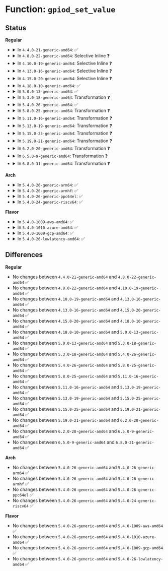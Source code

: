 # Function: <code>gpiod_set_value</code>

## Status
<b>Regular</b>
<ul>
<li>
<details>
<summary>In <code>4.4.0-21-generic-amd64</code>: ✅</summary>

```c
void gpiod_set_value(struct gpio_desc * desc, int value)
```

```json
{
  "name": "gpiod_set_value",
  "collision_type": "Unique Global",
  "inline_type": "No",
  "funcs": [
    {
      "addr": 18446744071583196448,
      "name": "gpiod_set_value",
      "external": true,
      "loc": "drivers/gpio/gpiolib.c:1521",
      "file": "drivers/gpio/gpiolib.c",
      "inline": "seen, unknown",
      "caller_inline": [],
      "caller_func": [
        "drivers/usb/phy/phy-generic.c:usb_gen_phy_init",
        "drivers/usb/phy/phy-generic.c:usb_gen_phy_init",
        "drivers/clk/clk-gpio.c:clk_gpio_gate_disable",
        "drivers/clk/clk-gpio.c:clk_gpio_gate_enable",
        "drivers/clk/clk-gpio.c:clk_gpio_mux_set_parent"
      ]
    }
  ],
  "symbols": [
    {
      "addr": 18446744071583196448,
      "name": "gpiod_set_value",
      "section": ".text",
      "bind": "STB_GLOBAL",
      "size": 96
    }
  ]
}
```
</details>
</li>
<li>
<details>
<summary>In <code>4.8.0-22-generic-amd64</code>: Selective Inline ❓</summary>

```c
void gpiod_set_value(struct gpio_desc * desc, int value)
```

```json
{
  "name": "gpiod_set_value",
  "collision_type": "Unique Global",
  "inline_type": "Selective",
  "funcs": [
    {
      "addr": 18446744071583497664,
      "name": "gpiod_set_value",
      "external": true,
      "loc": "drivers/gpio/gpiolib.c:2479",
      "file": "drivers/gpio/gpiolib.c",
      "inline": "not declared, inlined",
      "caller_inline": [],
      "caller_func": [
        "drivers/clk/clk-gpio.c:clk_gpio_mux_set_parent",
        "drivers/clk/clk-gpio.c:clk_gpio_gate_disable",
        "drivers/clk/clk-gpio.c:clk_gpio_gate_enable"
      ]
    }
  ],
  "symbols": [
    {
      "addr": 18446744071583497664,
      "name": "gpiod_set_value",
      "section": ".text",
      "bind": "STB_GLOBAL",
      "size": 195
    }
  ]
}
```
</details>
</li>
<li>
<details>
<summary>In <code>4.10.0-19-generic-amd64</code>: Selective Inline ❓</summary>

```c
void gpiod_set_value(struct gpio_desc * desc, int value)
```

```json
{
  "name": "gpiod_set_value",
  "collision_type": "Unique Global",
  "inline_type": "Selective",
  "funcs": [
    {
      "addr": 18446744071583637808,
      "name": "gpiod_set_value",
      "external": true,
      "loc": "drivers/gpio/gpiolib.c:2669",
      "file": "drivers/gpio/gpiolib.c",
      "inline": "not declared, inlined",
      "caller_inline": [],
      "caller_func": [
        "drivers/clk/clk-gpio.c:clk_gpio_mux_set_parent",
        "drivers/clk/clk-gpio.c:clk_gpio_gate_disable",
        "drivers/clk/clk-gpio.c:clk_gpio_gate_enable"
      ]
    }
  ],
  "symbols": [
    {
      "addr": 18446744071583637808,
      "name": "gpiod_set_value",
      "section": ".text",
      "bind": "STB_GLOBAL",
      "size": 195
    }
  ]
}
```
</details>
</li>
<li>
<details>
<summary>In <code>4.13.0-16-generic-amd64</code>: Selective Inline ❓</summary>

```c
void gpiod_set_value(struct gpio_desc * desc, int value)
```

```json
{
  "name": "gpiod_set_value",
  "collision_type": "Unique Global",
  "inline_type": "Selective",
  "funcs": [
    {
      "addr": 18446744071583677152,
      "name": "gpiod_set_value",
      "external": true,
      "loc": "drivers/gpio/gpiolib.c:2666",
      "file": "drivers/gpio/gpiolib.c",
      "inline": "not declared, inlined",
      "caller_inline": [],
      "caller_func": [
        "drivers/clk/clk-gpio.c:clk_gpio_mux_set_parent",
        "drivers/clk/clk-gpio.c:clk_gpio_gate_disable",
        "drivers/clk/clk-gpio.c:clk_gpio_gate_enable"
      ]
    }
  ],
  "symbols": [
    {
      "addr": 18446744071583677152,
      "name": "gpiod_set_value",
      "section": ".text",
      "bind": "STB_GLOBAL",
      "size": 160
    }
  ]
}
```
</details>
</li>
<li>
<details>
<summary>In <code>4.15.0-20-generic-amd64</code>: Selective Inline ❓</summary>

```c
void gpiod_set_value(struct gpio_desc * desc, int value)
```

```json
{
  "name": "gpiod_set_value",
  "collision_type": "Unique Global",
  "inline_type": "Selective",
  "funcs": [
    {
      "addr": 18446744071583931936,
      "name": "gpiod_set_value",
      "external": true,
      "loc": "drivers/gpio/gpiolib.c:2940",
      "file": "drivers/gpio/gpiolib.c",
      "inline": "not declared, inlined",
      "caller_inline": [],
      "caller_func": [
        "drivers/clk/clk-gpio.c:clk_gpio_mux_set_parent",
        "drivers/clk/clk-gpio.c:clk_gpio_gate_disable",
        "drivers/clk/clk-gpio.c:clk_gpio_gate_enable"
      ]
    }
  ],
  "symbols": [
    {
      "addr": 18446744071583931936,
      "name": "gpiod_set_value",
      "section": ".text",
      "bind": "STB_GLOBAL",
      "size": 132
    }
  ]
}
```
</details>
</li>
<li>
<details>
<summary>In <code>4.18.0-10-generic-amd64</code>: ✅</summary>

```c
void gpiod_set_value(struct gpio_desc * desc, int value)
```

```json
{
  "name": "gpiod_set_value",
  "collision_type": "Unique Global",
  "inline_type": "No",
  "funcs": [
    {
      "addr": 18446744071584123888,
      "name": "gpiod_set_value",
      "external": true,
      "loc": "drivers/gpio/gpiolib.c:3132",
      "file": "drivers/gpio/gpiolib.c",
      "inline": "seen, unknown",
      "caller_inline": [],
      "caller_func": [
        "drivers/clk/clk-gpio.c:clk_gpio_gate_disable",
        "drivers/clk/clk-gpio.c:clk_gpio_gate_enable",
        "drivers/net/phy/mdio_device.c:mdio_device_reset"
      ]
    }
  ],
  "symbols": [
    {
      "addr": 18446744071584123888,
      "name": "gpiod_set_value",
      "section": ".text",
      "bind": "STB_GLOBAL",
      "size": 73
    }
  ]
}
```
</details>
</li>
<li>
<details>
<summary>In <code>5.0.0-13-generic-amd64</code>: ✅</summary>

```c
void gpiod_set_value(struct gpio_desc * desc, int value)
```

```json
{
  "name": "gpiod_set_value",
  "collision_type": "Unique Global",
  "inline_type": "No",
  "funcs": [
    {
      "addr": 18446744071584208128,
      "name": "gpiod_set_value",
      "external": true,
      "loc": "drivers/gpio/gpiolib.c:3297",
      "file": "drivers/gpio/gpiolib.c",
      "inline": "seen, unknown",
      "caller_inline": [],
      "caller_func": [
        "drivers/clk/clk-gpio.c:clk_gpio_gate_disable",
        "drivers/clk/clk-gpio.c:clk_gpio_gate_enable",
        "drivers/net/phy/mdio_device.c:mdio_device_reset"
      ]
    }
  ],
  "symbols": [
    {
      "addr": 18446744071584208128,
      "name": "gpiod_set_value",
      "section": ".text",
      "bind": "STB_GLOBAL",
      "size": 73
    }
  ]
}
```
</details>
</li>
<li>
<details>
<summary>In <code>5.3.0-18-generic-amd64</code>: Transformation ❓</summary>

```c
void gpiod_set_value(struct gpio_desc * desc, int value)
```

```json
{
  "name": "gpiod_set_value",
  "collision_type": "Unique Global",
  "inline_type": "No",
  "funcs": [
    {
      "addr": 0,
      "name": "gpiod_set_value",
      "external": true,
      "loc": "drivers/gpio/gpiolib.c:3385",
      "file": "drivers/gpio/gpiolib.c",
      "inline": "seen, unknown",
      "caller_inline": [],
      "caller_func": [
        "drivers/clk/clk-gpio.c:clk_gpio_gate_disable",
        "drivers/clk/clk-gpio.c:clk_gpio_gate_enable",
        "drivers/net/phy/mdio_device.c:mdio_device_reset"
      ]
    }
  ],
  "symbols": [
    {
      "addr": 18446744071584411733,
      "name": "gpiod_set_value.cold",
      "section": ".text",
      "bind": "STB_LOCAL",
      "size": 19
    },
    {
      "addr": 18446744071584396768,
      "name": "gpiod_set_value",
      "section": ".text",
      "bind": "STB_GLOBAL",
      "size": 76
    }
  ]
}
```
</details>
</li>
<li>
<details>
<summary>In <code>5.4.0-26-generic-amd64</code>: ✅</summary>

```c
void gpiod_set_value(struct gpio_desc * desc, int value)
```

```json
{
  "name": "gpiod_set_value",
  "collision_type": "Unique Global",
  "inline_type": "No",
  "funcs": [
    {
      "addr": 18446744071584532432,
      "name": "gpiod_set_value",
      "external": true,
      "loc": "drivers/gpio/gpiolib.c:3739",
      "file": "drivers/gpio/gpiolib.c",
      "inline": "seen, unknown",
      "caller_inline": [],
      "caller_func": [
        "drivers/clk/clk-gpio.c:clk_gpio_gate_disable",
        "drivers/clk/clk-gpio.c:clk_gpio_gate_enable"
      ]
    }
  ],
  "symbols": [
    {
      "addr": 18446744071584532432,
      "name": "gpiod_set_value",
      "section": ".text",
      "bind": "STB_GLOBAL",
      "size": 76
    }
  ]
}
```
</details>
</li>
<li>
<details>
<summary>In <code>5.8.0-25-generic-amd64</code>: Transformation ❓</summary>

```c
void gpiod_set_value(struct gpio_desc * desc, int value)
```

```json
{
  "name": "gpiod_set_value",
  "collision_type": "Unique Global",
  "inline_type": "No",
  "funcs": [
    {
      "addr": 0,
      "name": "gpiod_set_value",
      "external": true,
      "loc": "drivers/gpio/gpiolib.c:4145",
      "file": "drivers/gpio/gpiolib.c",
      "inline": "seen, unknown",
      "caller_inline": [],
      "caller_func": [
        "drivers/clk/clk-gpio.c:clk_gpio_gate_disable",
        "drivers/clk/clk-gpio.c:clk_gpio_gate_enable",
        "drivers/tty/serial/8250/8250_port.c:serial8250_em485_config"
      ]
    }
  ],
  "symbols": [
    {
      "addr": 18446744071585221121,
      "name": "gpiod_set_value.cold",
      "section": ".text",
      "bind": "STB_LOCAL",
      "size": 97
    },
    {
      "addr": 18446744071585204640,
      "name": "gpiod_set_value",
      "section": ".text",
      "bind": "STB_GLOBAL",
      "size": 96
    }
  ]
}
```
</details>
</li>
<li>
<details>
<summary>In <code>5.11.0-16-generic-amd64</code>: Transformation ❓</summary>

```c
void gpiod_set_value(struct gpio_desc * desc, int value)
```

```json
{
  "name": "gpiod_set_value",
  "collision_type": "Unique Global",
  "inline_type": "No",
  "funcs": [
    {
      "addr": 0,
      "name": "gpiod_set_value",
      "external": true,
      "loc": "drivers/gpio/gpiolib.c:2969",
      "file": "drivers/gpio/gpiolib.c",
      "inline": "seen, unknown",
      "caller_inline": [],
      "caller_func": [
        "drivers/clk/clk-gpio.c:clk_gpio_gate_disable",
        "drivers/clk/clk-gpio.c:clk_gpio_gate_enable",
        "drivers/tty/serial/8250/8250_port.c:serial8250_em485_config"
      ]
    }
  ],
  "symbols": [
    {
      "addr": 18446744071591387754,
      "name": "gpiod_set_value.cold",
      "section": ".text",
      "bind": "STB_LOCAL",
      "size": 97
    },
    {
      "addr": 18446744071585361296,
      "name": "gpiod_set_value",
      "section": ".text",
      "bind": "STB_GLOBAL",
      "size": 96
    }
  ]
}
```
</details>
</li>
<li>
<details>
<summary>In <code>5.13.0-19-generic-amd64</code>: Transformation ❓</summary>

```c
void gpiod_set_value(struct gpio_desc * desc, int value)
```

```json
{
  "name": "gpiod_set_value",
  "collision_type": "Unique Global",
  "inline_type": "No",
  "funcs": [
    {
      "addr": 0,
      "name": "gpiod_set_value",
      "external": true,
      "loc": "drivers/gpio/gpiolib.c:2946",
      "file": "drivers/gpio/gpiolib.c",
      "inline": "seen, unknown",
      "caller_inline": [],
      "caller_func": [
        "drivers/clk/clk-gpio.c:clk_gpio_gate_disable",
        "drivers/clk/clk-gpio.c:clk_gpio_gate_enable",
        "drivers/tty/serial/8250/8250_port.c:serial8250_em485_config"
      ]
    }
  ],
  "symbols": [
    {
      "addr": 18446744071591330064,
      "name": "gpiod_set_value.cold",
      "section": ".text",
      "bind": "STB_LOCAL",
      "size": 97
    },
    {
      "addr": 18446744071585244848,
      "name": "gpiod_set_value",
      "section": ".text",
      "bind": "STB_GLOBAL",
      "size": 96
    }
  ]
}
```
</details>
</li>
<li>
<details>
<summary>In <code>5.15.0-25-generic-amd64</code>: Transformation ❓</summary>

```c
void gpiod_set_value(struct gpio_desc * desc, int value)
```

```json
{
  "name": "gpiod_set_value",
  "collision_type": "Unique Global",
  "inline_type": "No",
  "funcs": [
    {
      "addr": 0,
      "name": "gpiod_set_value",
      "external": true,
      "loc": "drivers/gpio/gpiolib.c:2995",
      "file": "drivers/gpio/gpiolib.c",
      "inline": "seen, unknown",
      "caller_inline": [],
      "caller_func": [
        "drivers/clk/clk-gpio.c:clk_gpio_gate_disable",
        "drivers/clk/clk-gpio.c:clk_gpio_gate_enable",
        "drivers/tty/serial/8250/8250_port.c:serial8250_em485_config"
      ]
    }
  ],
  "symbols": [
    {
      "addr": 18446744071592352949,
      "name": "gpiod_set_value.cold",
      "section": ".text",
      "bind": "STB_LOCAL",
      "size": 117
    },
    {
      "addr": 18446744071585700528,
      "name": "gpiod_set_value",
      "section": ".text",
      "bind": "STB_GLOBAL",
      "size": 110
    }
  ]
}
```
</details>
</li>
<li>
<details>
<summary>In <code>5.19.0-21-generic-amd64</code>: Transformation ❓</summary>

```c
void gpiod_set_value(struct gpio_desc * desc, int value)
```

```json
{
  "name": "gpiod_set_value",
  "collision_type": "Unique Global",
  "inline_type": "No",
  "funcs": [
    {
      "addr": 0,
      "name": "gpiod_set_value",
      "external": true,
      "loc": "drivers/gpio/gpiolib.c:3116",
      "file": "drivers/gpio/gpiolib.c",
      "inline": "seen, unknown",
      "caller_inline": [],
      "caller_func": [
        "drivers/clk/clk-gpio.c:clk_gpio_gate_disable",
        "drivers/clk/clk-gpio.c:clk_gpio_gate_enable",
        "drivers/tty/serial/8250/8250_port.c:serial8250_em485_config"
      ]
    }
  ],
  "symbols": [
    {
      "addr": 18446744071594214815,
      "name": "gpiod_set_value.cold",
      "section": ".text",
      "bind": "STB_LOCAL",
      "size": 116
    },
    {
      "addr": 18446744071586867888,
      "name": "gpiod_set_value",
      "section": ".text",
      "bind": "STB_GLOBAL",
      "size": 137
    }
  ]
}
```
</details>
</li>
<li>
<details>
<summary>In <code>6.2.0-20-generic-amd64</code>: Transformation ❓</summary>

```c
void gpiod_set_value(struct gpio_desc * desc, int value)
```

```json
{
  "name": "gpiod_set_value",
  "collision_type": "Unique Global",
  "inline_type": "No",
  "funcs": [
    {
      "addr": 0,
      "name": "gpiod_set_value",
      "external": true,
      "loc": "drivers/gpio/gpiolib.c:3186",
      "file": "drivers/gpio/gpiolib.c",
      "inline": "seen, unknown",
      "caller_inline": [],
      "caller_func": [
        "drivers/clk/clk-gpio.c:clk_gpio_gate_disable",
        "drivers/clk/clk-gpio.c:clk_gpio_gate_enable"
      ]
    }
  ],
  "symbols": [
    {
      "addr": 18446744071596205487,
      "name": "gpiod_set_value.cold",
      "section": ".text",
      "bind": "STB_LOCAL",
      "size": 21
    },
    {
      "addr": 18446744071588015328,
      "name": "gpiod_set_value",
      "section": ".text",
      "bind": "STB_GLOBAL",
      "size": 206
    }
  ]
}
```
</details>
</li>
<li>
<details>
<summary>In <code>6.5.0-9-generic-amd64</code>: Transformation ❓</summary>

```c
void gpiod_set_value(struct gpio_desc * desc, int value)
```

```json
{
  "name": "gpiod_set_value",
  "collision_type": "Unique Global",
  "inline_type": "No",
  "funcs": [
    {
      "addr": 0,
      "name": "gpiod_set_value",
      "external": true,
      "loc": "drivers/gpio/gpiolib.c:3227",
      "file": "drivers/gpio/gpiolib.c",
      "inline": "seen, unknown",
      "caller_inline": [],
      "caller_func": [
        "drivers/clk/clk-gpio.c:clk_gpio_gate_disable",
        "drivers/clk/clk-gpio.c:clk_gpio_gate_enable"
      ]
    }
  ],
  "symbols": [
    {
      "addr": 18446744071596730524,
      "name": "gpiod_set_value.cold",
      "section": ".text",
      "bind": "STB_LOCAL",
      "size": 21
    },
    {
      "addr": 18446744071588289936,
      "name": "gpiod_set_value",
      "section": ".text",
      "bind": "STB_GLOBAL",
      "size": 192
    }
  ]
}
```
</details>
</li>
<li>
<details>
<summary>In <code>6.8.0-31-generic-amd64</code>: Transformation ❓</summary>

```c
void gpiod_set_value(struct gpio_desc * desc, int value)
```

```json
{
  "name": "gpiod_set_value",
  "collision_type": "Unique Global",
  "inline_type": "No",
  "funcs": [
    {
      "addr": 0,
      "name": "gpiod_set_value",
      "external": true,
      "loc": "drivers/gpio/gpiolib.c:3420",
      "file": "drivers/gpio/gpiolib.c",
      "inline": "seen, unknown",
      "caller_inline": [],
      "caller_func": [
        "drivers/clk/clk-gpio.c:clk_gpio_gate_disable",
        "drivers/clk/clk-gpio.c:clk_gpio_gate_enable"
      ]
    }
  ],
  "symbols": [
    {
      "addr": 18446744071597638895,
      "name": "gpiod_set_value.cold",
      "section": ".text",
      "bind": "STB_LOCAL",
      "size": 21
    },
    {
      "addr": 18446744071588583632,
      "name": "gpiod_set_value",
      "section": ".text",
      "bind": "STB_GLOBAL",
      "size": 192
    }
  ]
}
```
</details>
</li>
</ul>
<b>Arch</b>
<ul>
<li>
<details>
<summary>In <code>5.4.0-26-generic-arm64</code>: ✅</summary>

```c
void gpiod_set_value(struct gpio_desc * desc, int value)
```

```json
{
  "name": "gpiod_set_value",
  "collision_type": "Unique Global",
  "inline_type": "No",
  "funcs": [
    {
      "addr": 18446603336496718848,
      "name": "gpiod_set_value",
      "external": true,
      "loc": "drivers/gpio/gpiolib.c:3739",
      "file": "drivers/gpio/gpiolib.c",
      "inline": "seen, unknown",
      "caller_inline": [],
      "caller_func": [
        "drivers/clk/clk-gpio.c:clk_gpio_gate_disable",
        "drivers/clk/clk-gpio.c:clk_gpio_gate_enable",
        "drivers/spi/spi-fsl-spi.c:fsl_spi_grlib_cs_control",
        "drivers/power/reset/gpio-restart.c:gpio_restart_notify",
        "drivers/power/reset/gpio-restart.c:gpio_restart_notify",
        "drivers/power/reset/ltc2952-poweroff.c:ltc2952_poweroff_kill"
      ]
    }
  ],
  "symbols": [
    {
      "addr": 18446603336496718848,
      "name": "gpiod_set_value",
      "section": ".text",
      "bind": "STB_GLOBAL",
      "size": 104
    }
  ]
}
```
</details>
</li>
<li>
<details>
<summary>In <code>5.4.0-26-generic-armhf</code>: ✅</summary>

```c
void gpiod_set_value(struct gpio_desc * desc, int value)
```

```json
{
  "name": "gpiod_set_value",
  "collision_type": "Unique Global",
  "inline_type": "No",
  "funcs": [
    {
      "addr": 3230008100,
      "name": "gpiod_set_value",
      "external": true,
      "loc": "drivers/gpio/gpiolib.c:3739",
      "file": "drivers/gpio/gpiolib.c",
      "inline": "seen, unknown",
      "caller_inline": [],
      "caller_func": [
        "drivers/pci/controller/pci-tegra.c:tegra_pcie_port_reset",
        "drivers/pci/controller/pci-tegra.c:tegra_pcie_port_reset",
        "drivers/clk/clk-gpio.c:clk_gpio_gate_disable",
        "drivers/clk/clk-gpio.c:clk_gpio_gate_enable",
        "drivers/ata/sata_highbank.c:ecx_transmit_led_message",
        "drivers/ata/sata_highbank.c:ecx_transmit_led_message",
        "drivers/ata/sata_highbank.c:ecx_transmit_led_message",
        "drivers/ata/sata_highbank.c:ecx_led_cycle_clock",
        "drivers/ata/sata_highbank.c:ecx_led_cycle_clock",
        "drivers/spi/spi-fsl-spi.c:fsl_spi_grlib_cs_control",
        "drivers/power/reset/gpio-restart.c:gpio_restart_notify",
        "drivers/power/reset/gpio-restart.c:gpio_restart_notify",
        "drivers/power/reset/ltc2952-poweroff.c:ltc2952_poweroff_kill"
      ]
    }
  ],
  "symbols": [
    {
      "addr": 3230008100,
      "name": "gpiod_set_value",
      "section": ".text",
      "bind": "STB_GLOBAL",
      "size": 112
    }
  ]
}
```
</details>
</li>
<li>
<details>
<summary>In <code>5.4.0-26-generic-ppc64el</code>: ✅</summary>

```c
void gpiod_set_value(struct gpio_desc * desc, int value)
```

```json
{
  "name": "gpiod_set_value",
  "collision_type": "Unique Global",
  "inline_type": "No",
  "funcs": [
    {
      "addr": 13835058055290804976,
      "name": "gpiod_set_value",
      "external": true,
      "loc": "drivers/gpio/gpiolib.c:3739",
      "file": "drivers/gpio/gpiolib.c",
      "inline": "seen, unknown",
      "caller_inline": [],
      "caller_func": [
        "drivers/spi/spi-fsl-spi.c:fsl_spi_grlib_cs_control",
        "drivers/power/reset/gpio-restart.c:gpio_restart_notify",
        "drivers/power/reset/gpio-restart.c:gpio_restart_notify",
        "drivers/power/reset/ltc2952-poweroff.c:ltc2952_poweroff_kill"
      ]
    }
  ],
  "symbols": [
    {
      "addr": 13835058055290804976,
      "name": "gpiod_set_value",
      "section": ".text",
      "bind": "STB_GLOBAL",
      "size": 136
    }
  ]
}
```
</details>
</li>
<li>
<details>
<summary>In <code>5.4.0-24-generic-riscv64</code>: ✅</summary>

```c
void gpiod_set_value(struct gpio_desc * desc, int value)
```

```json
{
  "name": "gpiod_set_value",
  "collision_type": "Unique Global",
  "inline_type": "No",
  "funcs": [
    {
      "addr": 18446743936275476610,
      "name": "gpiod_set_value",
      "external": true,
      "loc": "drivers/gpio/gpiolib.c:3739",
      "file": "drivers/gpio/gpiolib.c",
      "inline": "seen, unknown",
      "caller_inline": [],
      "caller_func": [
        "drivers/clk/clk-gpio.c:clk_gpio_gate_disable",
        "drivers/clk/clk-gpio.c:clk_gpio_gate_enable",
        "drivers/spi/spi-fsl-spi.c:fsl_spi_grlib_cs_control",
        "drivers/power/reset/gpio-restart.c:gpio_restart_notify",
        "drivers/power/reset/gpio-restart.c:gpio_restart_notify",
        "drivers/power/reset/ltc2952-poweroff.c:ltc2952_poweroff_kill"
      ]
    }
  ],
  "symbols": [
    {
      "addr": 18446743936275476610,
      "name": "gpiod_set_value",
      "section": ".text",
      "bind": "STB_GLOBAL",
      "size": 88
    }
  ]
}
```
</details>
</li>
</ul>
<b>Flavor</b>
<ul>
<li>
<details>
<summary>In <code>5.4.0-1009-aws-amd64</code>: ✅</summary>

```c
void gpiod_set_value(struct gpio_desc * desc, int value)
```

```json
{
  "name": "gpiod_set_value",
  "collision_type": "Unique Global",
  "inline_type": "No",
  "funcs": [
    {
      "addr": 18446744071584489360,
      "name": "gpiod_set_value",
      "external": true,
      "loc": "drivers/gpio/gpiolib.c:3739",
      "file": "drivers/gpio/gpiolib.c",
      "inline": "seen, unknown",
      "caller_inline": [],
      "caller_func": [
        "drivers/clk/clk-gpio.c:clk_gpio_gate_disable",
        "drivers/clk/clk-gpio.c:clk_gpio_gate_enable"
      ]
    }
  ],
  "symbols": [
    {
      "addr": 18446744071584489360,
      "name": "gpiod_set_value",
      "section": ".text",
      "bind": "STB_GLOBAL",
      "size": 76
    }
  ]
}
```
</details>
</li>
<li>
<details>
<summary>In <code>5.4.0-1010-azure-amd64</code>: ✅</summary>

```c
void gpiod_set_value(struct gpio_desc * desc, int value)
```

```json
{
  "name": "gpiod_set_value",
  "collision_type": "Unique Global",
  "inline_type": "No",
  "funcs": [
    {
      "addr": 18446744071584427488,
      "name": "gpiod_set_value",
      "external": true,
      "loc": "drivers/gpio/gpiolib.c:3739",
      "file": "drivers/gpio/gpiolib.c",
      "inline": "seen, unknown",
      "caller_inline": [],
      "caller_func": [
        "drivers/clk/clk-gpio.c:clk_gpio_gate_disable",
        "drivers/clk/clk-gpio.c:clk_gpio_gate_enable"
      ]
    }
  ],
  "symbols": [
    {
      "addr": 18446744071584427488,
      "name": "gpiod_set_value",
      "section": ".text",
      "bind": "STB_GLOBAL",
      "size": 76
    }
  ]
}
```
</details>
</li>
<li>
<details>
<summary>In <code>5.4.0-1009-gcp-amd64</code>: ✅</summary>

```c
void gpiod_set_value(struct gpio_desc * desc, int value)
```

```json
{
  "name": "gpiod_set_value",
  "collision_type": "Unique Global",
  "inline_type": "No",
  "funcs": [
    {
      "addr": 18446744071584484096,
      "name": "gpiod_set_value",
      "external": true,
      "loc": "drivers/gpio/gpiolib.c:3739",
      "file": "drivers/gpio/gpiolib.c",
      "inline": "seen, unknown",
      "caller_inline": [],
      "caller_func": [
        "drivers/clk/clk-gpio.c:clk_gpio_gate_disable",
        "drivers/clk/clk-gpio.c:clk_gpio_gate_enable"
      ]
    }
  ],
  "symbols": [
    {
      "addr": 18446744071584484096,
      "name": "gpiod_set_value",
      "section": ".text",
      "bind": "STB_GLOBAL",
      "size": 76
    }
  ]
}
```
</details>
</li>
<li>
<details>
<summary>In <code>5.4.0-26-lowlatency-amd64</code>: ✅</summary>

```c
void gpiod_set_value(struct gpio_desc * desc, int value)
```

```json
{
  "name": "gpiod_set_value",
  "collision_type": "Unique Global",
  "inline_type": "No",
  "funcs": [
    {
      "addr": 18446744071584590240,
      "name": "gpiod_set_value",
      "external": true,
      "loc": "drivers/gpio/gpiolib.c:3739",
      "file": "drivers/gpio/gpiolib.c",
      "inline": "seen, unknown",
      "caller_inline": [],
      "caller_func": [
        "drivers/clk/clk-gpio.c:clk_gpio_gate_disable",
        "drivers/clk/clk-gpio.c:clk_gpio_gate_enable"
      ]
    }
  ],
  "symbols": [
    {
      "addr": 18446744071584590240,
      "name": "gpiod_set_value",
      "section": ".text",
      "bind": "STB_GLOBAL",
      "size": 76
    }
  ]
}
```
</details>
</li>
</ul>

## Differences
<b>Regular</b>
<ul>
<li>
No changes between <code>4.4.0-21-generic-amd64</code> and <code>4.8.0-22-generic-amd64</code> ✅
</li>
<li>
No changes between <code>4.8.0-22-generic-amd64</code> and <code>4.10.0-19-generic-amd64</code> ✅
</li>
<li>
No changes between <code>4.10.0-19-generic-amd64</code> and <code>4.13.0-16-generic-amd64</code> ✅
</li>
<li>
No changes between <code>4.13.0-16-generic-amd64</code> and <code>4.15.0-20-generic-amd64</code> ✅
</li>
<li>
No changes between <code>4.15.0-20-generic-amd64</code> and <code>4.18.0-10-generic-amd64</code> ✅
</li>
<li>
No changes between <code>4.18.0-10-generic-amd64</code> and <code>5.0.0-13-generic-amd64</code> ✅
</li>
<li>
No changes between <code>5.0.0-13-generic-amd64</code> and <code>5.3.0-18-generic-amd64</code> ✅
</li>
<li>
No changes between <code>5.3.0-18-generic-amd64</code> and <code>5.4.0-26-generic-amd64</code> ✅
</li>
<li>
No changes between <code>5.4.0-26-generic-amd64</code> and <code>5.8.0-25-generic-amd64</code> ✅
</li>
<li>
No changes between <code>5.8.0-25-generic-amd64</code> and <code>5.11.0-16-generic-amd64</code> ✅
</li>
<li>
No changes between <code>5.11.0-16-generic-amd64</code> and <code>5.13.0-19-generic-amd64</code> ✅
</li>
<li>
No changes between <code>5.13.0-19-generic-amd64</code> and <code>5.15.0-25-generic-amd64</code> ✅
</li>
<li>
No changes between <code>5.15.0-25-generic-amd64</code> and <code>5.19.0-21-generic-amd64</code> ✅
</li>
<li>
No changes between <code>5.19.0-21-generic-amd64</code> and <code>6.2.0-20-generic-amd64</code> ✅
</li>
<li>
No changes between <code>6.2.0-20-generic-amd64</code> and <code>6.5.0-9-generic-amd64</code> ✅
</li>
<li>
No changes between <code>6.5.0-9-generic-amd64</code> and <code>6.8.0-31-generic-amd64</code> ✅
</li>
</ul>
<b>Arch</b>
<ul>
<li>
No changes between <code>5.4.0-26-generic-amd64</code> and <code>5.4.0-26-generic-arm64</code> ✅
</li>
<li>
No changes between <code>5.4.0-26-generic-amd64</code> and <code>5.4.0-26-generic-armhf</code> ✅
</li>
<li>
No changes between <code>5.4.0-26-generic-amd64</code> and <code>5.4.0-26-generic-ppc64el</code> ✅
</li>
<li>
No changes between <code>5.4.0-26-generic-amd64</code> and <code>5.4.0-24-generic-riscv64</code> ✅
</li>
</ul>
<b>Flavor</b>
<ul>
<li>
No changes between <code>5.4.0-26-generic-amd64</code> and <code>5.4.0-1009-aws-amd64</code> ✅
</li>
<li>
No changes between <code>5.4.0-26-generic-amd64</code> and <code>5.4.0-1010-azure-amd64</code> ✅
</li>
<li>
No changes between <code>5.4.0-26-generic-amd64</code> and <code>5.4.0-1009-gcp-amd64</code> ✅
</li>
<li>
No changes between <code>5.4.0-26-generic-amd64</code> and <code>5.4.0-26-lowlatency-amd64</code> ✅
</li>
</ul>
